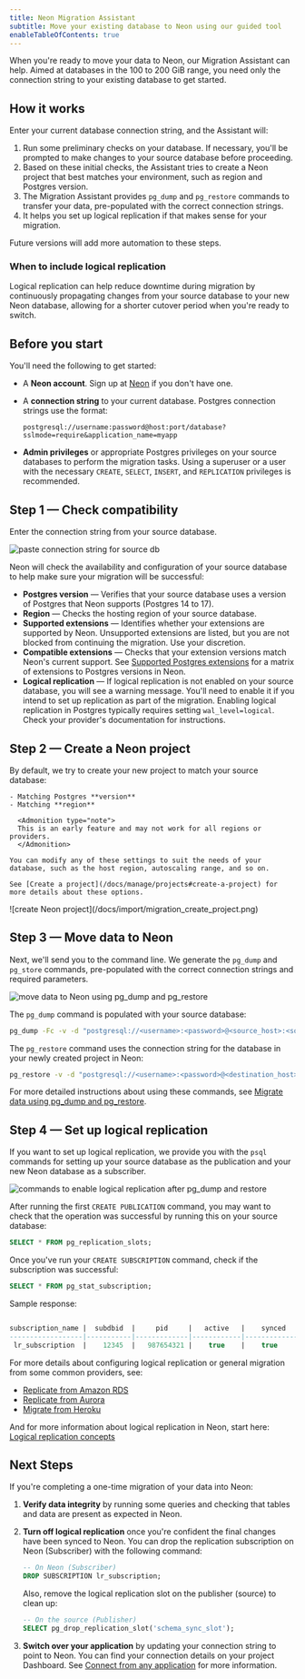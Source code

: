 ```yaml
---
title: Neon Migration Assistant
subtitle: Move your existing database to Neon using our guided tool
enableTableOfContents: true
---
```


When you're ready to move your data to Neon, our Migration Assistant can help. Aimed at databases in the 100 to 200 GiB range, you need only the connection string to your existing database to get started.

<EarlyAccess/>

## How it works

Enter your current database connection string, and the Assistant will:

1. Run some preliminary checks on your database. If necessary, you'll be prompted to make changes to your source database before proceeding.
1. Based on these initial checks, the Assistant tries to create a Neon project that best matches your environment, such as region and Postgres version.
1. The Migration Assistant provides `pg_dump` and `pg_restore` commands to transfer your data, pre-populated with the correct connection strings.
1. It helps you set up logical replication if that makes sense for your migration.

Future versions will add more automation to these steps.

### When to include logical replication

Logical replication can help reduce downtime during migration by continuously propagating changes from your source database to your new Neon database, allowing for a shorter cutover period when you're ready to switch.

## Before you start

You'll need the following to get started:

- A **Neon account**. Sign up at [Neon](https://neon.tech) if you don't have one.
- A **connection string** to your current database. Postgres connection strings use the format:

  `postgresql://username:password@host:port/database?sslmode=require&application_name=myapp`

- **Admin privileges** or appropriate Postgres privileges on your source databases to perform the migration tasks. Using a superuser or a user with the necessary `CREATE`, `SELECT`, `INSERT`, and `REPLICATION` privileges is recommended.

## Step 1 — Check compatibility

Enter the connection string from your source database.

<div style={{ display: 'flex', justifyContent: 'center'}}>
  <img src="/docs/import/migration_string.png" alt="paste connection string for source db" style={{ width: '80%', maxWidth: '600px', height: 'auto' }} />
</div>

Neon will check the availability and configuration of your source database to help make sure your migration will be successful:

- **Postgres version** — Verifies that your source database uses a version of Postgres that Neon supports (Postgres 14 to 17).
- **Region** — Checks the hosting region of your source database.
- **Supported extensions** — Identifies whether your extensions are supported by Neon. Unsupported extensions are listed, but you are not blocked from continuing the migration. Use your discretion.
- **Compatible extensions** — Checks that your extension versions match Neon's current support. See [Supported Postgres extensions](/docs/extensions/pg-extensions) for a matrix of extensions to Postgres versions in Neon.
- **Logical replication** — If logical replication is not enabled on your source database, you will see a warning message. You'll need to enable it if you intend to set up replication as part of the migration. Enabling logical replication in Postgres typically requires setting `wal_level=logical`. Check your provider's documentation for instructions.

## Step 2 — Create a Neon project

<div style={{ display: 'flex', alignItems: 'top' }}>
  <div style={{ flex: '0 0 55%', paddingRight: '20px' }}>
    By default, we try to create your new project to match your source database:

    - Matching Postgres **version**
    - Matching **region**

      <Admonition type="note">
      This is an early feature and may not work for all regions or providers.
      </Admonition>

    You can modify any of these settings to suit the needs of your database, such as the host region, autoscaling range, and so on.

    See [Create a project](/docs/manage/projects#create-a-project) for more details about these options.

  </div>
  <div style={{ flex: '0 0 45%', margin: '-15px 0' }}>
    ![create Neon project](/docs/import/migration_create_project.png)
  </div>
</div>

## Step 3 — Move data to Neon

Next, we'll send you to the command line. We generate the `pg_dump` and `pg_store` commands, pre-populated with the correct connection strings and required parameters.

<div style={{ display: 'flex', justifyContent: 'center'}}>
  <img src="/docs/import/migration_move_data.png" alt="move data to Neon using pg_dump and pg_restore" style={{ width: '80%', maxWidth: '600px', height: 'auto' }} />
</div>

The `pg_dump` command is populated with your source database:

```bash shouldWrap
pg_dump -Fc -v -d "postgresql://<username>:<password>@<source_host>:<source_port>/<source_database>" -f database.bak
```

The `pg_restore` command uses the connection string for the database in your newly created project in Neon:

```bash shouldWrap
pg_restore -v -d "postgresql://<username>:<password>@<destination_host>:<destination_port>/<destination_database>" database.bak
```

For more detailed instructions about using these commands, see [Migrate data using pg_dump and pg_restore](/docs/import/migrate-from-postgres).

## Step 4 — Set up logical replication

If you want to set up logical replication, we provide you with the `psql` commands for setting up your source database as the publication and your new Neon database as a subscriber.

<div style={{ display: 'flex', justifyContent: 'center'}}>
  <img src="/docs/import/migration_logical_replication.png" alt="commands to enable logical replication after pg_dump and restore" style={{ width: '80%', maxWidth: '600px', height: 'auto' }} />
</div>

After running the first `CREATE PUBLICATION` command, you may want to check that the operation was successful by running this on your source database:

```sql
SELECT * FROM pg_replication_slots;
```

Once you've run your `CREATE SUBSCRIPTION` command, check if the subscription was successful:

```sql
SELECT * FROM pg_stat_subscription;
```

Sample response:

```sql

subscription_name |  subdbid  |     pid     |   active   |    synced    |   last_event  |  last_error  |  lag  |  subscription_type
------------------|-----------|-------------|------------|--------------|---------------|--------------|-------|-------------------
 lr_subscription  |    12345  |   987654321 |    true    |    true      | 2024-11-12    |   NULL       |   0   |   logical
```

For more details about configuring logical replication or general migration from some common providers, see:

- [Replicate from Amazon RDS](/docs/guides/logical-replication-rds-to-neon)
- [Replicate from Aurora](/docs/guides/logical-replication-aurora-to-neon)
- [Migrate from Heroku](/docs/import/migrate-from-heroku)

And for more information about logical replication in Neon, start here: [Logical replication concepts](/docs/guides/logical-replication-concepts)

## Next Steps

If you're completing a one-time migration of your data into Neon:

1. **Verify data integrity** by running some queries and checking that tables and data are present as expected in Neon.
2. **Turn off logical replication** once you're confident the final changes have been synced to Neon. You can drop the replication subscription on Neon (Subscriber) with the following command:

   ```sql
   -- On Neon (Subscriber)
   DROP SUBSCRIPTION lr_subscription;
   ```

   Also, remove the logical replication slot on the publisher (source) to clean up:

   ```sql
   -- On the source (Publisher)
   SELECT pg_drop_replication_slot('schema_sync_slot');
   ```

3. **Switch over your application** by updating your connection string to point to Neon. You can find your connection details on your project Dashboard. See [Connect from any application](/docs/connect/connect-from-any-app) for more information.
